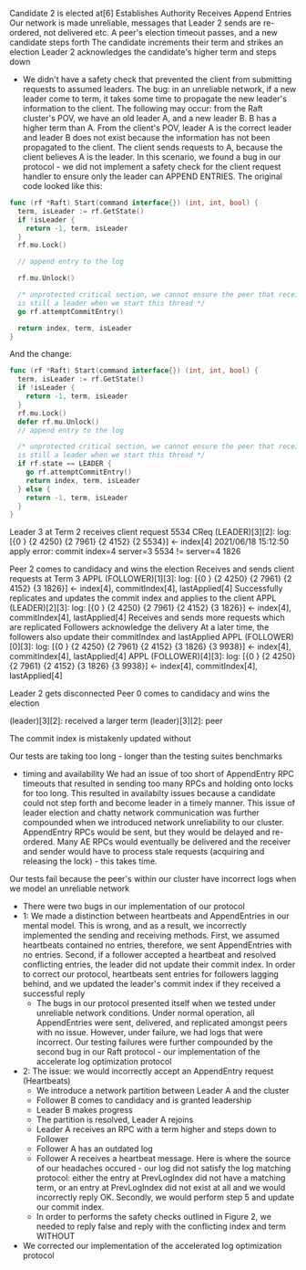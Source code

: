 Candidate 2 is elected at[6]
Establishes Authority
Receives Append Entries
Our network is made unreliable, messages that Leader 2 sends are re-ordered, not delivered etc.
A peer's election timeout passes, and a new candidate steps forth
The candidate increments their term and strikes an election
Leader 2 acknowledges the candidate's higher term and steps down

- We didn't have a safety check that prevented the client from submitting requests to assumed leaders. The bug: in an unreliable network, if a new leader come to term, it takes some time to propagate the new leader's information to the client. The following may occur: from the Raft cluster's POV, we have an old leader A, and a new leader B. B has a higher term than A. From the client's POV, leader A is the correct leader and leader B does not exist because the information has not been propagated to the client.
  The client sends requests to A, because the client believes A is the leader. In this scenario, we found a bug in our protocol - we did not implement a safety check for the client request handler to ensure only the leader can APPEND ENTRIES.
  The original code looked like this:

```go
func (rf *Raft) Start(command interface{}) (int, int, bool) {
  term, isLeader := rf.GetState()
  if !isLeader {
    return -1, term, isLeader
  }
  rf.mu.Lock()

  // append entry to the log

  rf.mu.Unlock()

  /* unprotected critical section, we cannot ensure the peer that received the request
  is still a leader when we start this thread */
  go rf.attemptCommitEntry()

  return index, term, isLeader
}
```

And the change:

```go
func (rf *Raft) Start(command interface{}) (int, int, bool) {
  term, isLeader := rf.GetState()
  if !isLeader {
    return -1, term, isLeader
  }
  rf.mu.Lock()
  defer rf.mu.Unlock()
  // append entry to the log

  /* unprotected critical section, we cannot ensure the peer that received the request
  is still a leader when we start this thread */
  if rf.state == LEADER {
    go rf.attemptCommitEntry()
    return index, term, isLeader
  } else {
    return -1, term, isLeader
  }
}
```

Leader 3 at Term 2 receives client request 5534
CReq (LEADER)[3][2]: log: [{0 <nil>} {2 4250} {2 7961} {2 4152} {2 5534}] <- index[4]
2021/06/18 15:12:50 apply error: commit index=4 server=3 5534 != server=4 1826

Peer 2 comes to candidacy and wins the election
Receives and sends client requests at Term 3
APPL (FOLLOWER)[1][3]: log: [{0 <nil>} {2 4250} {2 7961} {2 4152} {3 1826}] <- index[4], commitIndex[4], lastApplied[4]
Successfully replicates and updates the commit index and applies to the client
APPL (LEADER)[2][3]: log: [{0 <nil>} {2 4250} {2 7961} {2 4152} {3 1826}] <- index[4], commitIndex[4], lastApplied[4]
Receives and sends more requests which are replicated
Followers acknowledge the delivery
At a later time, the followers also update their commitIndex and lastApplied
APPL (FOLLOWER)[0][3]: log: [{0 <nil>} {2 4250} {2 7961} {2 4152} {3 1826} {3 9938}] <- index[4], commitIndex[4], lastApplied[4]
APPL (FOLLOWER)[4][3]: log: [{0 <nil>} {2 4250} {2 7961} {2 4152} {3 1826} {3 9938}] <- index[4], commitIndex[4], lastApplied[4]

Leader 2 gets disconnected
Peer 0 comes to candidacy and wins the election

(leader)[3][2]: received a larger term
(leader)[3][2]: peer

The commit index is mistakenly updated without

Our tests are taking too long - longer than the testing suites benchmarks

- timing and availability
  We had an issue of too short of AppendEntry RPC timeouts that resulted in sending too many RPCs and holding onto locks for too long.
  This resulted in availabilty issues because a candidate could not step forth and become leader in a timely manner.
  This issue of leader election and chatty network communication was further compounded when we introduced network unreliability to our cluster.
  AppendEntry RPCs would be sent, but they would be delayed and re-ordered. Many AE RPCs would eventually be delivered and the receiver and sender would have to process stale requests (acquiring and releasing the lock) - this takes time.

Our tests fail because the peer's within our cluster have incorrect logs when we model an unreliable network

- There were two bugs in our implementation of our protocol
- 1: We made a distinction between heartbeats and AppendEntries in our mental model. This is wrong, and as a result, we incorrectly implemented the sending and receiving methods. First, we assumed heartbeats contained no entries, therefore, we sent AppendEntries with no entries. Second, if a follower accepted a heartbeat and resolved conflicting entries, the leader did not update their commit index. In order to correct our protocol, heartbeats sent entries for followers lagging behind, and we updated the leader's commit index if they received a successful reply
  - The bugs in our protocol presented itself when we tested under unreliable network conditions. Under normal operation, all AppendEntries were sent, delivered, and replicated amongst peers with no issue. However, under failure, we had logs that were incorrect. Our testing failures were further compounded by the second bug in our Raft protocol - our implementation of the accelerate log optimization protocol
- 2: The issue: we would incorrectly accept an AppendEntry request (Heartbeats)
  - We introduce a network partition between Leader A and the cluster
  - Follower B comes to candidacy and is granted leadership
  - Leader B makes progress
  - The partition is resolved, Leader A rejoins
  - Leader A receives an RPC with a term higher and steps down to Follower
  - Follower A has an outdated log
  - Follower A receives a heartbeat message. Here is where the source of our headaches occured - our log did not satisfy the log matching protocol: either the entry at PrevLogIndex did not have a matching term, or an entry at PrevLogIndex did not exist at all and we would incorrectly reply OK. Secondly, we would perform step 5 and update our commit index.
  - In order to performs the safety checks outlined in Figure 2, we needed to reply false and reply with the conflicting index and term WITHOUT
- We corrected our implementation of the accelerated log optimization protocol
